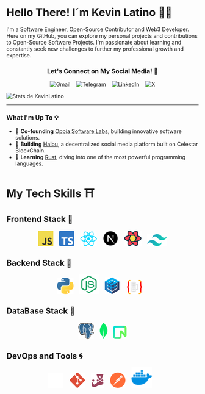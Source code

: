  # Hello There! I´m Kevin Latino 👋🏽

 <div align="left">

I'm a Software Engineer, Open-Source Contributor and Web3 Developer. Here on my GitHub, you can explore my personal projects and contributions to Open-Source Software Projects. I'm passionate about learning and constantly seek new challenges to further my professional growth and expertise.

</div>


<div align="center">

### Let's Connect on My Social Media!  👀

[![Gmail](https://img.shields.io/badge/Gmail-D14836?style=for-the-badge&logo=gmail&logoColor=white)](mailto:kevinlatino.kl@gmail.com)&nbsp;&nbsp;&nbsp;
[![Telegram](https://img.shields.io/badge/Telegram-2CA5E0?style=for-the-badge&logo=telegram&logoColor=white)](https://t.me/kevlatino)&nbsp;&nbsp;&nbsp;
[![LinkedIn](https://img.shields.io/badge/linkedin-%230077B5.svg?style=for-the-badge&logo=linkedin&logoColor=white)](https://www.linkedin.com/in/kevinlatino/)&nbsp;&nbsp;&nbsp;
[![X](https://img.shields.io/badge/X-%23000000.svg?style=for-the-badge&logo=X&logoColor=white)](https://twitter.com/@Kevs_jLM
)

<div align="left">
  <img src="https://github-readme-stats.vercel.app/api?username=villarley&hide_title=true&hide_rank=false&show_icons=true&include_all_commits=true&count_private=true&disable_animations=false&theme=github_dark&locale=en&hide_border=true" height="150" alt="Stats de KevinLatino" />
</div>

---


</div>


### What I'm Up To 💡

- 🤝 **Co-founding** [Oppia Software Labs](https://github.com/Oppia-Software-Labs), building innovative software solutions.
- 🐝 **Building** [Haibu](https://github.com/Haibu-Project), a decentralized social media platform built on Celestar BlockChain.
- 🦀 **Learning** [Rust](https://github.com/rust-lang/rust), diving into one of the most powerful programming languages.

##

 # My Tech Skills ⛩️

  ## Frontend Stack  🎨
 
<div align="center">

<img src="./Tech-Images/javascript.svg" width="40"/>&nbsp;&nbsp;&nbsp;
<img src="./Tech-Images/typescript.svg" width="40"/>&nbsp;&nbsp;&nbsp;
<img src="./Tech-Images/react.svg" width="43"/>&nbsp;&nbsp;&nbsp;
<img src="./Tech-Images/nextjs_icon_dark.svg" width="40"/>&nbsp;&nbsp;&nbsp;
<img src="./Tech-Images/reactquery.svg" width="45"/>&nbsp;&nbsp;&nbsp;
<img src="./Tech-Images/tailwindcss.svg" width="52"/>

</div>


  ## Backend Stack  🧬

<div align="center">
    <img src="./Tech-Images/python.svg"  width="43"/>&nbsp;&nbsp;&nbsp;
   <img src="./Tech-Images/node-js.svg"  width="51"/>&nbsp;&nbsp;&nbsp;
   <img src="./Tech-Images/sequelize.svg" width="38"/> &nbsp;&nbsp;&nbsp;
   <img src="./Tech-Images/typeorm.svg" width="40"/> &nbsp;&nbsp;&nbsp;
</div>



  ## DataBase Stack  🔑
 

  <div align="center" ">
    
  <img src="./Tech-Images/postgresql.svg"  width="40"/>&nbsp;&nbsp;&nbsp;
  <img src="./Tech-Images/mongodb.svg"  width="20"/>&nbsp;&nbsp;&nbsp;
  <img src="./Tech-Images/neon.svg"  width="35"/>

  </div>

  ## DevOps and Tools  🌀

<div align="center">
  
  <img src="./Tech-Images/github-dark.svg" width="40"/>&nbsp;&nbsp;&nbsp;
  <img src="./Tech-Images/git.svg" width="40"/>&nbsp;&nbsp;&nbsp;
  <img src="./Tech-Images/jest.svg" width="35"/>&nbsp;&nbsp;&nbsp;
  <img src="./Tech-Images/postman.svg" width="40"/>&nbsp;&nbsp;&nbsp;
  <img src="./Tech-Images/docker.svg" width="54"/>&nbsp;&nbsp;&nbsp;  
</div>
